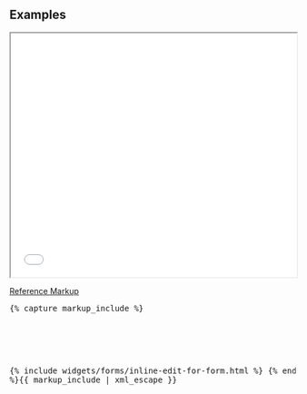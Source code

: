 <h2 id="example-code-1">Examples</h2>
<div class="example-pf">
  <iframe src="{{site.baseurl}}/pattern-library/forms-and-controls/inline-edit/inline-edit-for-form.html"
          width="100%" height="430px;" scrolling="no" seamless></iframe>
</div>
<p class="reference-markup"><a class="collapse-toggle" data-toggle="collapse" aria-expanded="true" aria-controls="markup-1" href="#markup-1">Reference Markup</a></p>
<div class="collapse in" id="markup-1">
<pre class="prettyprint">{% capture markup_include %}
<script src="https://cdnjs.cloudflare.com/ajax/libs/moment.js/2.20.1/moment.min.js"></script>
<script src="components/bootstrap-datepicker/dist/js/bootstrap-datepicker.js"></script>
<script src="components/patternfly-bootstrap-combobox/js/bootstrap-combobox.js"></script>
<script src="components/bootstrap-select/dist/js/bootstrap-select.js"></script>

{% include widgets/forms/inline-edit-for-form.html %}
{% endcapture %}{{ markup_include | xml_escape }}</pre>
</div>